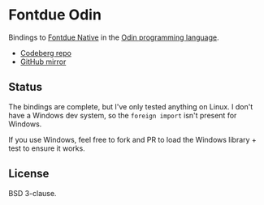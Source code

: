 # Fontdue Odin

Bindings to [Fontdue Native](https://codeberg.org/spindlebink/fontdue-native) in the [Odin programming language](https://odin-lang.org).

* [Codeberg repo](https://codeberg.org/spindlebink/fontdue-odin)
* [GitHub mirror](https://github.com/spindlebink/fontdue-odin)

## Status

The bindings are complete, but I've only tested anything on Linux. I don't have a Windows dev system, so the `foreign import` isn't present for Windows.

If you use Windows, feel free to fork and PR to load the Windows library + test to ensure it works.

## License

BSD 3-clause.
